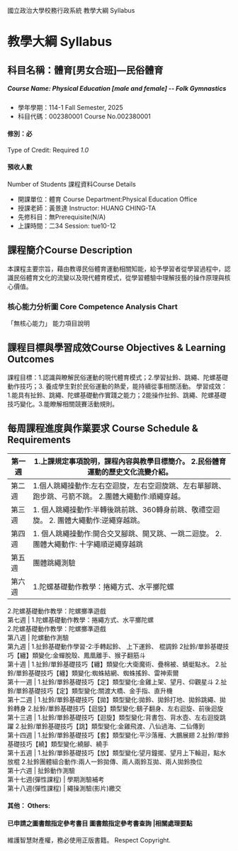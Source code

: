 國立政治大學校務行政系統 教學大綱 Syllabus
# 教學大綱 Syllabus
##  科目名稱：體育[男女合班]—民俗體育
#####  Course Name: Physical Education [male and female] -- Folk Gymnastics
  * 學年學期：114-1 Fall Semester, 2025 
  * 科目代碼：002380001 Course No.002380001
#### 修別：必
Type of Credit: Required 
_1.0_
#### 預收人數
Number of Students
課程資料Course Details
  * 開課單位：體育 Course Department:Physical Education Office 
  * 授課老師：黃景達 Instructor: HUANG CHING-TA 
  * 先修科目：無Prerequisite(N/A)
  * 上課時間：二34 Session: tue10-12
##  課程簡介Course Description
本課程主要宗旨，藉由教導民俗體育運動相關知能，給予學習者從學習過程中，認識民俗體育文化的流變以及現代體育模式，從學習體驗中理解技藝的操作原理與核心價值。
###  核心能力分析圖 Core Competence Analysis Chart
「無核心能力」 
能力項目說明
##  課程目標與學習成效Course Objectives & Learning Outcomes 
課程目標：1.認識與瞭解民俗運動的現代體育模式；2.學習扯鈴、跳繩、陀螺基礎動作技巧；3. 養成學生對於民俗運動的熱愛，能持續從事相關活動。
學習成效：1.能具有扯鈴、跳繩、陀螺基礎動作實踐之能力；2能操作扯鈴、跳繩、陀螺基礎技巧變化。3.能瞭解相關競賽活動規則。
##  每周課程進度與作業要求 Course Schedule & Requirements
第一週 |  1.上課規定事項說明，課程內容與教學目標簡介。 2.民俗體育運動的歷史文化流變介紹。  
---|---  
第二週 |  1.個人跳繩操動作:左右空迴旋，左右空迴旋跳、左右單腳跳、跑步跳、弓箭不跳。 2.團體大繩動作:順繩穿越。  
第三週 |  1. 個人跳繩操動作:半轉後跳前跳、360轉身前跳、敬禮空迴旋。 2. 團體大繩動作:逆繩穿越跳。  
第四週 |  1. 個人跳繩操動作:開合交叉腳跳、開叉跳、一跳二迴旋。 2. 團體大繩動作: 十字繩順逆繩穿越跳  
第五週 |  團體跳繩測驗  
第六週 |  1.陀螺基礎動作教學：捲繩方式、水平擲陀螺  
2.陀螺基礎動作教學：陀螺擲準遊戲  
第七週 |  1.陀螺基礎動作教學：捲繩方式、水平擲陀螺  
2.陀螺基礎動作教學：陀螺擲準遊戲  
第八週 |  陀螺動作測驗  
第九週 |  1.扯鈴基礎動作學習-2:手轉起鈴、 上下運鈴、 棍調鈴 2扯鈴/單鈴基礎技巧【纏】類變化:金蟬脫殼、鳳凰離手、猴子翻筋斗  
第十週 |  1.扯鈴/單鈴基礎技巧【纏】類變化:大衛魔術、疊棉被、蜻蜓點水。 2.扯鈴/單鈴基礎技巧【纏】類變化:蜘蛛結網、蜘蛛搖鈴、雷神索爾  
第十一週 |  1.扯鈴/單鈴基礎技巧【定】類型變化:金雞上架、望月、仰觀星斗 2.扯鈴/單鈴基礎技巧【定】類型變化:關渡大橋、金手指、直升機  
第十二週 |  1.扯鈴/單鈴基礎技巧【拋】類型變化:拋鈴、拋鈴打地、拋鈴跳繩、拋鈴轉身 2.扯鈴/單鈴基礎技巧【迴旋】類型變化:鷂子翻身、左右迴旋、前後迴旋  
第十三週 |  1.扯鈴/單鈴基礎技巧【迴旋】類型變化:背書包、背水壺、左右迴旋跳躍 2.扯鈴/單鈴基礎技巧【跳】類型變化:金雞飛渡、八仙過海、二仙傳到  
第十四週 |  1.扯鈴/單鈴基礎技巧【套】類型變化:平沙落雁、大鵬展翅 2.扯鈴/單鈴基礎技巧【繞】類型變化:繞腳、繞手  
第十五週 |  1.扯鈴/單鈴基礎技巧【放】類型變化:望月鐘擺、望月上下輪迴，點水放棍 2.扯鈴團體組合動作:兩人一鈴拋傳、兩人兩鈴互拋、兩人拋鈴換位  
第十六週 |  扯鈴動作測驗  
第十七週(彈性課程) |  學期測驗補考  
第十八週(彈性課程) |  繩操測驗(影片)繳交  
####  其他： Others:
####  已申請之圖書館指定參考書目  圖書館指定參考書查詢 |相關處理要點
維護智慧財產權，務必使用正版書籍。 Respect Copyright.